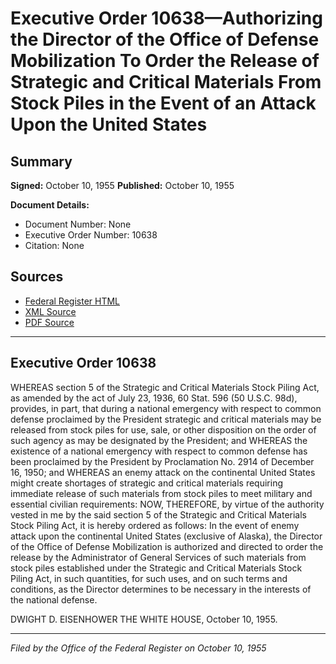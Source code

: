 # Executive Order 10638—Authorizing the Director of the Office of Defense Mobilization To Order the Release of Strategic and Critical Materials From Stock Piles in the Event of an Attack Upon the United States

## Summary

**Signed:** October 10, 1955
**Published:** October 10, 1955

**Document Details:**
- Document Number: None
- Executive Order Number: 10638
- Citation: None

## Sources
- [Federal Register HTML](https://www.presidency.ucsb.edu/documents/executive-order-10638-authorizing-the-director-the-office-defense-mobilization-order-the)
- [XML Source](None)
- [PDF Source](None)

---

## Executive Order 10638

WHEREAS section 5 of the Strategic and Critical Materials Stock Piling Act, as amended by the act of July 23, 1936, 60 Stat. 596 (50 U.S.C. 98d), provides, in part, that during a national emergency with respect to common defense proclaimed by the President strategic and critical materials may be released from stock piles for use, sale, or other disposition on the order of such agency as may be designated by the President; and
WHEREAS the existence of a national emergency with respect to common defense has been proclaimed by the President by Proclamation No. 2914 of December 16, 1950; and
WHEREAS an enemy attack on the continental United States might create shortages of strategic and critical materials requiring immediate release of such materials from stock piles to meet military and essential civilian requirements:
NOW, THEREFORE, by virtue of the authority vested in me by the said section 5 of the Strategic and Critical Materials Stock Piling Act, it is hereby ordered as follows:
In the event of enemy attack upon the continental United States (exclusive of Alaska), the Director of the Office of Defense Mobilization is authorized and directed to order the release by the Administrator of General Services of such materials from stock piles established under the Strategic and Critical Materials Stock Piling Act, in such quantities, for such uses, and on such terms and conditions, as the Director determines to be necessary in the interests of the national defense.

DWIGHT D. EISENHOWER
THE WHITE HOUSE,
October 10, 1955.

---

*Filed by the Office of the Federal Register on October 10, 1955*
